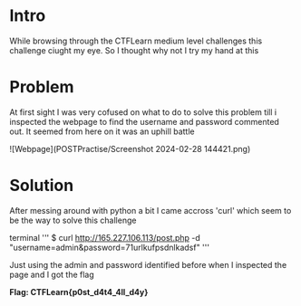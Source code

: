 # Intro

While browsing through the CTFLearn medium level challenges this challenge ciught my eye. So I thought why not I try my hand at this

# Problem

At first sight I was very cofused on what to do to solve this problem till i inspected the webpage to find the username 
and password commented out. It seemed from here on it was an uphill battle

![Webpage](POSTPractise/Screenshot 2024-02-28 144421.png)


# Solution

After messing around with python a bit I came accross 'curl' which seem to be the way to solve this challenge

terminal
'''
$ curl http://165.227.106.113/post.php -d "username=admin&password=71urlkufpsdnlkadsf"
'''

Just using the admin and password identified before when I inspected the page and I got the flag

**Flag: CTFLearn{p0st_d4t4_4ll_d4y}**